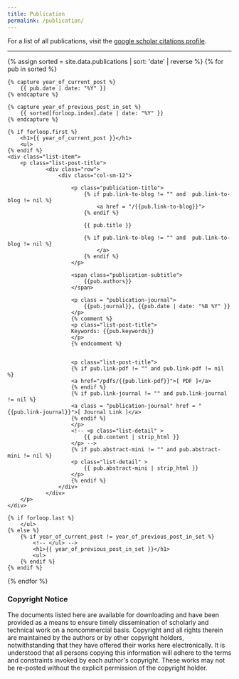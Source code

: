 ```yaml
---
title: Publication
permalink: /publication/
---
```


For a list of all publications, visit the [google scholar citations profile](https://scholar.google.com/citations?user=Xd_w2fIAAAAJ&hl).

<hr>

<div class="content list">

{% assign sorted = site.data.publications | sort: 'date' | reverse %}
{% for pub in sorted %}

    {% capture year_of_current_post %}
        {{ pub.date | date: "%Y" }}
    {% endcapture %}

    {% capture year_of_previous_post_in_set %}
        {{ sorted[forloop.index].date | date: "%Y" }}
    {% endcapture %}

    {% if forloop.first %}
        <h1>{{ year_of_current_post }}</h1>
        <ul>
    {% endif %}
    <div class="list-item">
        <p class="list-post-title">
                <div class="row">
                    <div class="col-sm-12">
                        
                        <p class="publication-title">
                            {% if pub.link-to-blog != "" and  pub.link-to-blog != nil %}
                                <a href = "/{{pub.link-to-blog}}">
                            {% endif %}
                            
                            {{ pub.title }}
                            
                            {% if pub.link-to-blog != "" and  pub.link-to-blog != nil %}
                                </a>
                            {% endif %}
                        </p>

                        <span class="publication-subtitle">
                            {{pub.authors}}
                        </span>

                        <p class = "publication-journal">
                            {{pub.journal}}, {{pub.date | date: "%B %Y" }}
                        </p>
                        {% comment %}
                        <p class="list-post-title">
                        Keywords: {{pub.keywords}}
                        </p>
                        {% endcomment %}

                        
                        <p class="list-post-title">
                        {% if pub.link-pdf != "" and pub.link-pdf != nil %}
                        <a href="/pdfs/{{pub.link-pdf}}">[ PDF ]</a>
                        {% endif %}
                        {% if pub.link-journal != "" and pub.link-journal != nil %}
                        <a class = "publication-journal" href = "{{pub.link-journal}}">[ Journal Link ]</a>
                        {% endif %}
                        </p>
                        <!-- <p class="list-detail" >
                            {{ pub.content | strip_html }}
                        </p> -->
                        {% if pub.abstract-mini != "" and pub.abstract-mini != nil %}
                        <p class="list-detail" >
                            {{ pub.abstract-mini | strip_html }}
                        </p>
                        {% endif %}
                    </div>
                </div>
        </p>
    </div>

    {% if forloop.last %}
        </ul>
    {% else %}
        {% if year_of_current_post != year_of_previous_post_in_set %}
            <!-- </ul> -->
            <h1>{{ year_of_previous_post_in_set }}</h1>
            <ul>
        {% endif %}
    {% endif %}
{% endfor %}


<h3>Copyright Notice</h3>

<p>The documents listed here are available for downloading and have been provided as a means to ensure timely dissemination of scholarly and technical work on a noncommercial basis. Copyright and all rights therein are maintained by the authors or by other copyright holders, notwithstanding that they have offered their works here electronically. It is understood that all persons copying this information will adhere to the terms and constraints invoked by each author's copyright. These works may not be re-posted without the explicit permission of the copyright holder.</p>